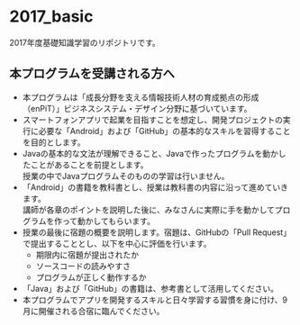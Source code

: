# 2017_basic
2017年度基礎知識学習のリポジトリです。

## 本プログラムを受講される方へ

- 本プログラムは「成長分野を支える情報技術人材の育成拠点の形成（enPiT）」ビジネスシステム・デザイン分野に基づいています。
- スマートフォンアプリで起業を目指すことを想定し、開発プロジェクトの実行に必要な「Android」および「GitHub」の基本的なスキルを習得することを目的とします。
- Javaの基本的な文法が理解できること、Javaで作ったプログラムを動かしたことがあることを前提とします。  
授業の中でJavaプログラムそのものの学習は行いません。
- 「Android」の書籍を教科書とし、授業は教科書の内容に沿って進めていきます。  
講師が各章のポイントを説明した後に、みなさんに実際に手を動かしてプログラムを作って動かしてもらいます。
- 授業の最後に宿題の概要を説明します。宿題は、GitHubの「Pull Request」で提出することとし、以下を中心に評価を行います。
    - 期限内に宿題が提出されたか
    - ソースコードの読みやすさ
    - プログラムが正しく動作するか
- 「Java」および「GitHub」の書籍は、参考書として活用してください。
- 本プログラムでアプリを開発するスキルと日々学習する習慣を身に付け、9月に開催される合宿に臨んでください。
